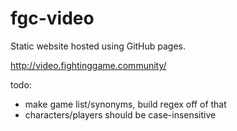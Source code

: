 # fgc-video

Static website hosted using GitHub pages.

http://video.fightinggame.community/

todo:
- make game list/synonyms, build regex off of that
- characters/players should be case-insensitive
